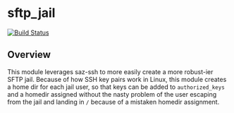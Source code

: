 # sftp_jail

[![Build Status](https://travis-ci.org/voxpupuli/puppet-sftp_jail.png?branch=master)](https://travis-ci.org/voxpupuli/puppet-sftp_jail)

## Overview
This module leverages saz-ssh to more easily create a more robust-ier SFTP jail. Because of how SSH key pairs work in Linux, this module creates a home dir for each jail user, so that keys can be added to `authorized_keys` and a homedir assigned without the nasty problem of the user escaping from the jail and landing in `/` because of a mistaken homedir assignment.